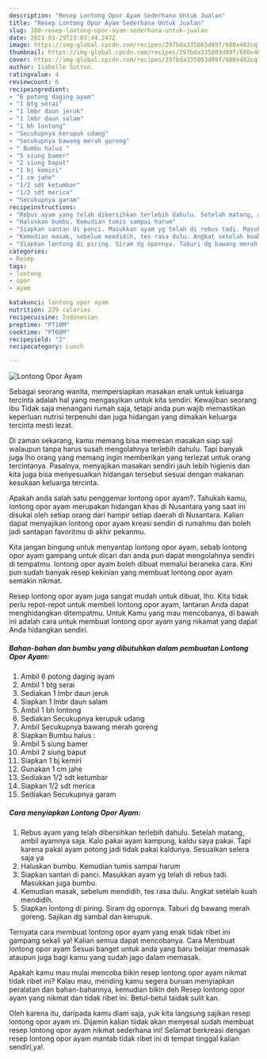 ```yaml
---
description: "Resep Lontong Opor Ayam Sederhana Untuk Jualan"
title: "Resep Lontong Opor Ayam Sederhana Untuk Jualan"
slug: 388-resep-lontong-opor-ayam-sederhana-untuk-jualan
date: 2021-03-29T23:03:44.247Z
image: https://img-global.cpcdn.com/recipes/297bda335083d89f/680x482cq70/lontong-opor-ayam-foto-resep-utama.jpg
thumbnail: https://img-global.cpcdn.com/recipes/297bda335083d89f/680x482cq70/lontong-opor-ayam-foto-resep-utama.jpg
cover: https://img-global.cpcdn.com/recipes/297bda335083d89f/680x482cq70/lontong-opor-ayam-foto-resep-utama.jpg
author: Isabelle Sutton
ratingvalue: 4
reviewcount: 6
recipeingredient:
- "6 potong daging ayam"
- "1 btg serai"
- "1 lmbr daun jeruk"
- "1 lmbr daun salam"
- "1 bh lontong"
- "Secukupnya kerupuk udang"
- "Secukupnya bawang merah goreng"
- " Bumbu halus "
- "5 siung bamer"
- "2 siung baput"
- "1 bj kemiri"
- "1 cm jahe"
- "1/2 sdt ketumbar"
- "1/2 sdt merica"
- "Secukupnya garam"
recipeinstructions:
- "Rebus ayam yang telah dibersihkan terlebih dahulu. Setelah matang, ambil ayamnya saja. Kalo pakai ayam kampung, kaldu saya pakai. Tapi karena pakai ayam potong jadi tidak pakai kaldunya. Sesuaikan selera saja ya"
- "Haluskan bumbu. Kemudian tumis sampai harum"
- "Siapkan santan di panci. Masukkan ayam yg telah di rebus tadi. Masukkan juga bumbu."
- "Kemudian masak, sebelum mendidih, tes rasa dulu. Angkat setelah kuah mendidih."
- "Siapkan lontong di piring. Siram dg opornya. Taburi dg bawang merah goreng. Sajikan dg sambal dan kerupuk."
categories:
- Resep
tags:
- lontong
- opor
- ayam

katakunci: lontong opor ayam 
nutrition: 279 calories
recipecuisine: Indonesian
preptime: "PT10M"
cooktime: "PT60M"
recipeyield: "2"
recipecategory: Lunch

---
```



![Lontong Opor Ayam](https://img-global.cpcdn.com/recipes/297bda335083d89f/680x482cq70/lontong-opor-ayam-foto-resep-utama.jpg)

Sebagai seorang wanita, mempersiapkan masakan enak untuk keluarga tercinta adalah hal yang mengasyikan untuk kita sendiri. Kewajiban seorang ibu Tidak saja menangani rumah saja, tetapi anda pun wajib memastikan keperluan nutrisi terpenuhi dan juga hidangan yang dimakan keluarga tercinta mesti lezat.

Di zaman  sekarang, kamu memang bisa memesan masakan siap saji walaupun tanpa harus susah mengolahnya terlebih dahulu. Tapi banyak juga lho orang yang memang ingin memberikan yang terlezat untuk orang tercintanya. Pasalnya, menyajikan masakan sendiri jauh lebih higienis dan kita juga bisa menyesuaikan hidangan tersebut sesuai dengan makanan kesukaan keluarga tercinta. 



Apakah anda salah satu penggemar lontong opor ayam?. Tahukah kamu, lontong opor ayam merupakan hidangan khas di Nusantara yang saat ini disukai oleh setiap orang dari hampir setiap daerah di Nusantara. Kalian dapat menyajikan lontong opor ayam kreasi sendiri di rumahmu dan boleh jadi santapan favoritmu di akhir pekanmu.

Kita jangan bingung untuk menyantap lontong opor ayam, sebab lontong opor ayam gampang untuk dicari dan anda pun dapat mengolahnya sendiri di tempatmu. lontong opor ayam boleh dibuat memalui beraneka cara. Kini pun sudah banyak resep kekinian yang membuat lontong opor ayam semakin nikmat.

Resep lontong opor ayam juga sangat mudah untuk dibuat, lho. Kita tidak perlu repot-repot untuk membeli lontong opor ayam, lantaran Anda dapat menghidangkan ditempatmu. Untuk Kamu yang mau mencobanya, di bawah ini adalah cara untuk membuat lontong opor ayam yang nikamat yang dapat Anda hidangkan sendiri.

<!--inarticleads1-->

##### Bahan-bahan dan bumbu yang dibutuhkan dalam pembuatan Lontong Opor Ayam:

1. Ambil 6 potong daging ayam
1. Ambil 1 btg serai
1. Sediakan 1 lmbr daun jeruk
1. Siapkan 1 lmbr daun salam
1. Ambil 1 bh lontong
1. Sediakan Secukupnya kerupuk udang
1. Ambil Secukupnya bawang merah goreng
1. Siapkan  Bumbu halus :
1. Ambil 5 siung bamer
1. Ambil 2 siung baput
1. Siapkan 1 bj kemiri
1. Gunakan 1 cm jahe
1. Sediakan 1/2 sdt ketumbar
1. Siapkan 1/2 sdt merica
1. Sediakan Secukupnya garam




<!--inarticleads2-->

##### Cara menyiapkan Lontong Opor Ayam:

1. Rebus ayam yang telah dibersihkan terlebih dahulu. Setelah matang, ambil ayamnya saja. Kalo pakai ayam kampung, kaldu saya pakai. Tapi karena pakai ayam potong jadi tidak pakai kaldunya. Sesuaikan selera saja ya
1. Haluskan bumbu. Kemudian tumis sampai harum
1. Siapkan santan di panci. Masukkan ayam yg telah di rebus tadi. Masukkan juga bumbu.
1. Kemudian masak, sebelum mendidih, tes rasa dulu. Angkat setelah kuah mendidih.
1. Siapkan lontong di piring. Siram dg opornya. Taburi dg bawang merah goreng. Sajikan dg sambal dan kerupuk.




Ternyata cara membuat lontong opor ayam yang enak tidak ribet ini gampang sekali ya! Kalian semua dapat mencobanya. Cara Membuat lontong opor ayam Sesuai banget untuk anda yang baru belajar memasak ataupun juga bagi kamu yang sudah jago dalam memasak.

Apakah kamu mau mulai mencoba bikin resep lontong opor ayam nikmat tidak ribet ini? Kalau mau, mending kamu segera buruan menyiapkan peralatan dan bahan-bahannya, kemudian bikin deh Resep lontong opor ayam yang nikmat dan tidak ribet ini. Betul-betul taidak sulit kan. 

Oleh karena itu, daripada kamu diam saja, yuk kita langsung sajikan resep lontong opor ayam ini. Dijamin kalian tiidak akan menyesal sudah membuat resep lontong opor ayam nikmat sederhana ini! Selamat berkreasi dengan resep lontong opor ayam mantab tidak ribet ini di tempat tinggal kalian sendiri,ya!.

